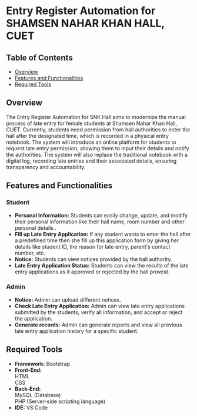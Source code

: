 # Entry Register Automation for SHAMSEN NAHAR KHAN HALL, CUET
## Table of Contents

- [Overview](#Overview)
- [Features and Functionalities](#FeaturesandFunctionalities)
- [Required Tools](#RequiredTools)
## Overview
The Entry Register Automation for SNK Hall aims to modernize the manual process of late entry for female students at Shamsen Nahar Khan Hall, CUET. Currently, students need permission from hall authorities to enter the hall after the designated time, which is recorded in a physical entry notebook. The system will introduce an online platform for students to request late entry permission, allowing them to input their details and notify the authorities. The system will also replace the traditional notebook with a digital log, recording late entries and their associated details, ensuring transparency and accountability.
## Features and Functionalities
### Student
- **Personal Information:** Students can easily change, update, and modify their personal information like their hall name, room number and other personal details .<br>
- **Fill up Late Entry Application:** If any student wants to enter the hall after a predefined time then she fill up this application form by giving her details like student ID, the reason for late entry, parent's contact number, etc.<br>
- **Notice:** Students can view notices provided by the hall authority.<br>
- **Late Entry Application Status:** Students can view the results of the late entry applications as it approved or rejected by the hall provost.
### Admin
- **Notice:** Admin can upload different notices.<br>
- **Check Late Entry Application:** Admin can view late entry applications submitted by the students, verify all information, and accept or reject the application.<br>
- **Generate records:** Admin can generate reports and view all previous late entry application history for a specific student.
## Required Tools
- **Framework:** Bootstrap <br>
- **Front-End:** <br>
 HTML<br>
 CSS <br>
- **Back-End:** <br>
  MySQL (Database) <br>
  PHP (Server-side scripting language) <br>
- **IDE:**  VS Code


